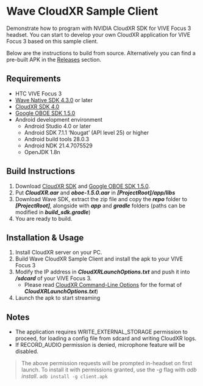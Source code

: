 
# Wave CloudXR Sample Client

Demonstrate how to program with NVIDIA CloudXR SDK for VIVE Focus 3 headset. You can start to develop your own CloudXR application for VIVE Focus 3 based on this sample client. 

Below are the instructions to build from source. Alternatively you can find a pre-built APK in the [Releases](https://github.com/ViveSoftware/Wave-CloudXR-Sample/releases) section.

## Requirements
- HTC VIVE Focus 3
- [Wave Native SDK 4.3.0](https://developer.vive.com/resources/vive-wave/download/latest/) or later
- [CloudXR SDK 4.0](https://developer.nvidia.com/nvidia-cloudxr-sdk)
- [Google OBOE SDK 1.5.0](https://github.com/google/oboe/releases/tag/1.5.0)
- Android development environment
  - Android Studio 4.0 or later
  - Android SDK 7.1.1 ‘Nougat’ (API level 25) or higher
  - Android build tools 28.0.3
  - Android NDK 21.4.7075529
  - OpenJDK 1.8n
  
## Build Instructions
1. Download [CloudXR SDK](https://developer.nvidia.com/nvidia-cloudxr-sdk) and [Google OBOE SDK 1.5.0](https://github.com/google/oboe/releases/tag/1.5.0).
2. Put ***CloudXR.aar*** and ***oboe-1.5.0.aar*** in ***[ProjectRoot]/app/libs***
3. Download Wave SDK, extract the zip file and copy the ***repo*** folder to ***[ProjectRoot]***, alongside with ***app*** and ***gradle*** folders (paths can be modified in ***build_sdk.gradle***)
4. You are ready to build.

## Installation & Usage
1. Install CloudXR server on your PC.
2. Build Wave CloudXR Sample Client and install the apk to your VIVE Focus 3
3. Modify the IP address in ***CloudXRLaunchOptions.txt*** and push it into ***/sdcard*** of your VIVE Focus 3. 
   - Please read [CloudXR Command-Line Options](https://docs.nvidia.com/cloudxr-sdk/usr_guide/cmd_line_options.html#command-line-options) for the format of ***CloudXRLaunchOptions.txt***)
5. Launch the apk to start streaming

## Notes
* The application requires WRITE_EXTERNAL_STORAGE permission to proceed, for loading a config file from sdcard and writing CloudXR logs. 
* If RECORD_AUDIO permission is denied, microphone feature will be disabled.
>The above permission requests will be prompted in-headset on first launch. To install it with permissions granted, use the *-g* flag with *adb install*.
> `adb install -g client.apk`
